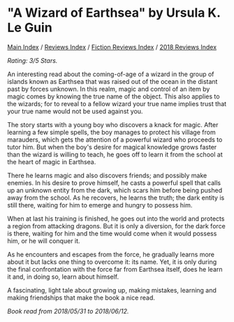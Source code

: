 # "A Wizard of Earthsea" by Ursula K. Le Guin

[Main Index](../../../README.md) / [Reviews Index](../../README.md) / [Fiction Reviews Index](../README.md) / [2018 Reviews Index](README.md)

*Rating: 3/5 Stars.*

An interesting read about the coming-of-age of a wizard in the group of islands known as Earthsea that was raised out of the ocean in the distant past by forces unknown. In this realm, magic and control of an item by magic comes by knowing the true name of the object. This also applies to the wizards; for to reveal to a fellow wizard your true name implies trust that your true name would not be used against you.

The story starts with a young boy who discovers a knack for magic. After learning a few simple spells, the boy manages to protect his village from marauders, which gets the attention of a powerful wizard who proceeds to tutor him. But when the boy's desire for magical knowledge grows faster than the wizard is willing to teach, he goes off to learn it from the school at the heart of magic in Earthsea.

There he learns magic and also discovers friends; and possibly make enemies. In his desire to prove himself, he casts a powerful spell that calls up an unknown entity from the dark, which scars him before being pushed away from the school. As he recovers, he learns the truth; the dark entity is still there, waiting for him to emerge and hungry to possess him.

When at last his training is finished, he goes out into the world and protects a region from attacking dragons. But it is only a diversion, for the dark force is there, waiting for him and the time would come when it would possess him, or he will conquer it.

As he encounters and escapes from the force, he gradually learns more about it but lacks one thing to overcome it: its name. Yet, it is only during the final confrontation with the force far from Earthsea itself, does he learn it and, in doing so, learn about himself.

A fascinating, light tale about growing up, making mistakes, learning and making friendships that make the book a nice read.

*Book read from 2018/05/31 to 2018/06/12.*
